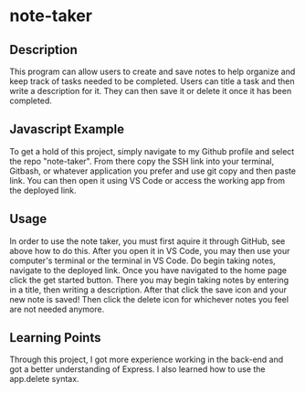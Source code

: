 # note-taker

## Description
This program can allow users to create and save notes to help organize and keep track of tasks needed to be completed. Users can title a task and then write a description for it. They can then save it or delete it once it has been completed.

## Javascript Example
To get a hold of this project, simply navigate to my Github profile and select the repo "note-taker". From there copy the SSH link into your terminal, Gitbash, or whatever application you prefer and use git copy and then paste link. You can then open it using VS Code or access the working app from the deployed link.

## Usage
In order to use the note taker, you must first aquire it through GitHub, see above how to do this. After you open it in VS Code, you may then use your computer's terminal or the terminal in VS Code. Do begin taking notes, navigate to the deployed link. Once you have navigated to the home page click the get started button. There you may begin taking notes by entering in a title, then writing a description. After that click the save icon and your new note is saved! Then click the delete icon for whichever notes you feel are not needed anymore.

## Learning Points
Through this project, I got more experience working in the back-end and got a better understanding of Express. I also learned how to use the app.delete syntax.